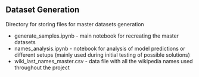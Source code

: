 ## Dataset Generation

Directory for storing files for master datasets generation

- generate_samples.ipynb - main notebook for recreating the master datasets
- names_analysis.ipynb - notebook for analysis of model predictions or different setups (mainly used during initial testing of possible solutions)
- wiki_last_names_master.csv - data file with all the wikipedia names used throughout the project
